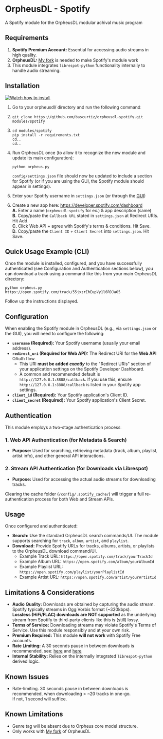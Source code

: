 # OrpheusDL - Spotify

A Spotify module for the OrpheusDL modular achival music program

## Requirements

1.  **Spotify Premium Account:** Essential for accessing audio streams in high quality.
2.  **OrpheusDL:** [My fork](https://github.com/bascurtiz/orpheusdl) is needed to make Spotify's module work
3.  This module integrates `librespot-python` functionality internally to handle audio streaming.

## Installation

[![Watch how to install](https://i.imgur.com/FwvPO9K.png)](https://youtu.be/dZPOc6WQ72w)

1.  Go to your orpheusdl/ directory and run the following command:
2.  ```
    git clone https://github.com/bascurtiz/orpheusdl-spotify.git modules/spotify
    ```
3.  ```
    cd modules/spotify
    pip install -r requirements.txt
    cd..
    cd..
    ```
4.  Run OrpheusDL once (to allow it to recognize the new module and update its main configuration):
    ```
    python orpheus.py
    ```
    `config/settings.json` file should now be updated to include a section for Spotify (or if you are using the GUI, the Spotify module should appear in settings).<p>
4.  Enter your Spotify username in `settings.json` (or through the [GUI](https://github.com/bascurtiz/orpheusdl-gui))<p>
5.  Create a new app here: https://developer.spotify.com/dashboard  
    **A.** Enter a name (`orpheusdl-spotify` for ex.) & app description (same)<br>
    **B.** Copy/paste the `Callback URL` stated in `settings.json` at Redirect URIs. Hit Add.<br>
    **C.** Click Web API + agree with Spotify's terms & conditions. Hit Save.<br>
    **D.** Copy/paste the `Client ID` + `Client Secret` into `settings.json`. Hit Save.<br>

## Quick Usage Example (CLI)

Once the module is installed, configured, and you have successfully authenticated (see Configuration and Authentication sections below), you can download a track using a command like this from your main OrpheusDL directory:

```
python orpheus.py https://open.spotify.com/track/55jxzrIhEupVy1l6RDJaO5
```
Follow up the instructions displayed.

## Configuration

When enabling the Spotify module in OrpheusDL (e.g., via `settings.json` or the GUI), you will need to configure the following:

*   **`username` (Required):** Your Spotify username (usually your email address).
*   **`redirect_uri` (Required for Web API):** The Redirect URI for the **Web API** OAuth flow.
    *   This URI **must be added *exactly*** to the "Redirect URIs" section of your application settings on the Spotify Developer Dashboard.
    *   A common and recommended default is `http://127.0.0.1:8888/callback`. If you use this, ensure `http://127.0.0.1:8888/callback` is listed in your Spotify app settings.
*   **`client_id` (Required):** Your Spotify application's Client ID.
*   **`client_secret` (Required):** Your Spotify application's Client Secret.    

## Authentication

This module employs a two-stage authentication process:

### 1. Web API Authentication (for Metadata & Search)

*   **Purpose:** Used for searching, retrieving metadata (track, album, playlist, artist info), and other general API interactions.

### 2. Stream API Authentication (for Downloads via Librespot)

*   **Purpose:** Used for accessing the actual audio streams for downloading tracks.

Clearing the cache folder (`/config/.spotify_cache/`) will trigger a full re-authentication process for both Web and Stream APIs.

## Usage

Once configured and authenticated:

*   **Search:** Use the standard OrpheusDL search commands/UI. The module supports searching for `track`, `album`, `artist`, and `playlist`.
*   **Download:** Provide Spotify URLs for tracks, albums, artists, or playlists to the OrpheusDL download command/UI.
    *   Example Track URL: `https://open.spotify.com/track/yourTrackId`
    *   Example Album URL: `https://open.spotify.com/album/yourAlbumId`
    *   Example Playlist URL: `https://open.spotify.com/playlist/yourPlaylistId`
    *   Example Artist URL: `https://open.spotify.com/artist/yourArtistId`

## Limitations & Considerations

*   **Audio Quality:** Downloads are obtained by capturing the audio stream. Spotify typically streams in Ogg Vorbis format (~320kbps).<br>
**Lossless (HiFi/FLAC) downloads are NOT supported** as the underlying stream from Spotify to third-party clients like this is (still) lossy.
*   **Terms of Service:** Downloading streams may violate Spotify\'s Terms of Service. Use this module responsibly and at your own risk.
*   **Premium Required:** This module **will not work** with Spotify Free accounts.
*   **Rate Limiting:** A 30 seconds pause in between downloads is recommended, see: [here](https://developer.spotify.com/documentation/web-api/concepts/rate-limits) and [here](https://github.com/zotify-dev/zotify/issues/186#issuecomment-2608381052)
*   **Internal Stability:** Relies on the internally integrated `librespot-python` derived logic.

## Known Issues

*   Rate-limiting. 30 seconds pause in between downloads is recommended, when downloading > ~20 tracks in one-go.<br>
If not, 1 second will suffice.

## Known Limitations

*   Genre tag will be absent due to Orpheus core model structure.
*   Only works with [My fork](https://github.com/bascurtiz/orpheusdl) of OrpheusDL